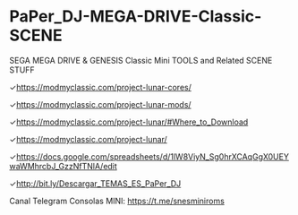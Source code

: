 # PaPer_DJ-MEGA-DRIVE-Classic-SCENE
SEGA MEGA DRIVE &amp; GENESIS Classic Mini TOOLS and Related SCENE STUFF

✓https://modmyclassic.com/project-lunar-cores/

✓https://modmyclassic.com/project-lunar-mods/

✓https://modmyclassic.com/project-lunar/#Where_to_Download

✓https://modmyclassic.com/project-lunar/

✓https://docs.google.com/spreadsheets/d/1lW8ViyN_Sg0hrXCAqGgX0UEYwaWMhrcbJ_GzzNfTNlA/edit


✓http://bit.ly/Descargar_TEMAS_ES_PaPer_DJ

Canal Telegram Consolas MINI: 
https://t.me/snesminiroms
